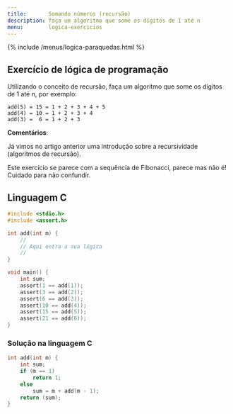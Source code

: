 ```yaml
---
title:       Somando números (recursão)
description: faça um algoritmo que some os dígitos de 1 até n
menu:        logica-exercicios
---
```


{% include /menus/logica-paraquedas.html %}


Exercício de lógica de programação
---

Utilizando o conceito de recursão, faça um algoritmo que some os dígitos de 1 até n, por exemplo:

    add(5) = 15 = 1 + 2 + 3 + 4 + 5
    add(4) = 10 = 1 + 2 + 3 + 4
    add(3) =  6 = 1 + 2 + 3
    

__Comentários__: 

Já vimos no artigo anterior uma introdução sobre a recursividade (algoritmos de recursão).

Este exercício se parece com a sequência de Fibonacci, parece mas não é! Cuidado para não confundir.


Linguagem C
---


```c
#include <stdio.h>
#include <assert.h>

int add(int m) {
    //
    // Aqui entra a sua lógica
    //
}

void main() {
    int sum;
    assert(1 == add(1));
    assert(3 == add(2));
    assert(6 == add(3));
    assert(10 == add(4));
    assert(15 == add(5));
    assert(21 == add(6));
}
```


### Solução na linguagem C

```c
int add(int m) {
    int sum;
    if (m == 1)
        return 1;
    else
        sum = m + add(m - 1);
    return (sum);
}
```